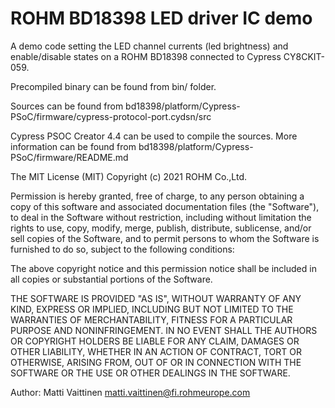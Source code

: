 # ROHM BD18398 LED driver IC demo

A demo code setting the LED channel currents (led brightness) and
enable/disable states on a ROHM BD18398 connected to Cypress CY8CKIT-059.

Precompiled binary can be found from bin/ folder.

Sources can be found from
bd18398/platform/Cypress-PSoC/firmware/cypress-protocol-port.cydsn/src

Cypress PSOC Creator 4.4 can be used to compile the sources. More
information can be found from
bd18398/platform/Cypress-PSoC/firmware/README.md


The MIT License (MIT)
Copyright (c) 2021 ROHM Co.,Ltd.

Permission is hereby granted, free of charge, to any person obtaining a
copy of this software and associated documentation files (the
"Software"), to deal in the Software without restriction, including
without limitation the rights to use, copy, modify, merge, publish,
distribute, sublicense, and/or sell copies of the Software, and to
permit persons to whom the Software is furnished to do so, subject to
the following conditions:

The above copyright notice and this permission notice shall be included
in all copies or substantial portions of the Software.

THE SOFTWARE IS PROVIDED "AS IS", WITHOUT WARRANTY OF ANY KIND, EXPRESS
OR IMPLIED, INCLUDING BUT NOT LIMITED TO THE WARRANTIES OF
MERCHANTABILITY, FITNESS FOR A PARTICULAR PURPOSE AND NONINFRINGEMENT.
IN NO EVENT SHALL THE AUTHORS OR COPYRIGHT HOLDERS BE LIABLE FOR ANY
CLAIM, DAMAGES OR OTHER LIABILITY, WHETHER IN AN ACTION OF CONTRACT,
TORT OR OTHERWISE, ARISING FROM, OUT OF OR IN CONNECTION WITH THE
SOFTWARE OR THE USE OR OTHER DEALINGS IN THE SOFTWARE.

Author: Matti Vaittinen <matti.vaittinen@fi.rohmeurope.com>

